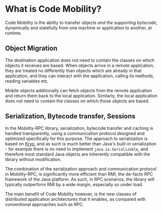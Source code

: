 # What is Code Mobility? #
Code Mobility is the ability to transfer objects _and the supporting bytecode_, dynamically and statefully from one machine or application to another, at runtime.

## Object Migration ##

The destination application does not need to contain the classes on which objects it receives are based. When objects arrive in a remote application, they are treated no differently than objects which are already in that application, and they can interact with the application, calling its methods, reading variables etc.

Mobile objects additionally can fetch objects from the remote application and return them back to the local application. Similarly, the local application does not need to contain the classes on which those objects are based.

## Serialization, Bytecode transfer, Sessions ##

In the Mobility-RPC library, serialization, bytecode transfer and caching is handled transparently, using a communication protocol designed and optimized specifically for this purpose. The approach to serialization is based on [Kryo](http://code.google.com/p/kryo/), and as such is much better than Java's built-in serialization - for example there is no need to implement `java.io.Serializable`, and therefore most standard Java objects are inherently compatible with the library without modification.

The combination of the serialization approach and communication protocol in Mobility-RPC, is significantly more efficient than RMI, the de-facto RPC framework of the Java platform. As such, in RPC scenarios, the library will typically outperform RMI by a wide margin, especially so under load.

The main benefit of Code Mobility however, is the new classes of distributed application architectures that it enables, as compared with conventional approaches such as RPC.